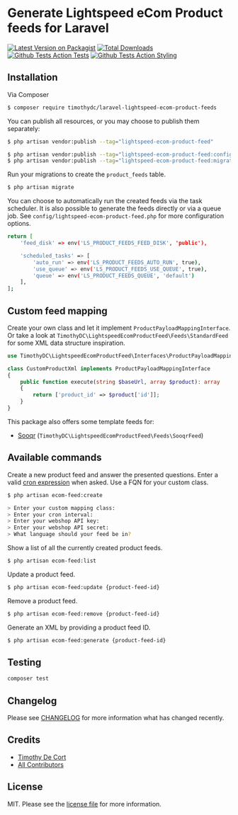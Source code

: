 # Generate Lightspeed eCom Product feeds for Laravel

[![Latest Version on Packagist][ico-version]][link-packagist]
[![Total Downloads][ico-downloads]][link-downloads]
[![Github Tests Action Tests][ico-github-actions-tests]][link-github-actions-tests]
[![Github Tests Action Styling][ico-github-actions-styling]][link-github-actions-styling]

## Installation

Via Composer

``` bash
$ composer require timothydc/laravel-lightspeed-ecom-product-feeds
```

You can publish all resources, or you may choose to publish them separately:

```bash
$ php artisan vendor:publish --tag="lightspeed-ecom-product-feed"

$ php artisan vendor:publish --tag="lightspeed-ecom-product-feed:config"
$ php artisan vendor:publish --tag="lightspeed-ecom-product-feed:migrations"
```

Run your migrations to create the `product_feeds` table.

```bash
$ php artisan migrate
```

You can choose to automatically run the created feeds via the task scheduler.
It is also possible to generate the feeds directly or via a queue job. See `config/lightspeed-ecom-product-feed.php` for more configuration options.

```bash
return [
    'feed_disk' => env('LS_PRODUCT_FEEDS_FEED_DISK', 'public'),

    'scheduled_tasks' => [
        'auto_run' => env('LS_PRODUCT_FEEDS_AUTO_RUN', true),
        'use_queue' => env('LS_PRODUCT_FEEDS_USE_QUEUE', true),
        'queue' => env('LS_PRODUCT_FEEDS_QUEUE', 'default')
    ],
];
```

## Custom feed mapping
Create your own class and let it implement `ProductPayloadMappingInterface`. Or take a look at `TimothyDC\LightspeedEcomProductFeed\Feeds\StandardFeed` for some XML data structure inspiration.
```php
use TimothyDC\LightspeedEcomProductFeed\Interfaces\ProductPayloadMappingInterface;

class CustomProductXml implements ProductPayloadMappingInterface
{
    public function execute(string $baseUrl, array $product): array
    {
        return ['product_id' => $product['id']];
    }
}
```

This package also offers some template feeds for:
- [Sooqr][link-sooqr] (`TimothyDC\LightspeedEcomProductFeed\Feeds\SooqrFeed`)

## Available commands

Create a new product feed and answer the presented questions. Enter a valid [cron expression][link-crontab] when asked.
Use a FQN for your custom class.

```bash
$ php artisan ecom-feed:create

> Enter your custom mapping class:
> Enter your cron interval:
> Enter your webshop API key:
> Enter your webshop API secret:
> What language should your feed be in?
```

Show a list of all the currently created product feeds.
```bash
$ php artisan ecom-feed:list
```

Update a product feed.
```bash
$ php artisan ecom-feed:update {product-feed-id}
```

Remove a product feed.
```bash
$ php artisan ecom-feed:remove {product-feed-id}
```

Generate an XML by providing a product feed ID.
```bash
$ php artisan ecom-feed:generate {product-feed-id}
```

## Testing

```bash
composer test
```

## Changelog

Please see [CHANGELOG](CHANGELOG.md) for more information what has changed recently.

## Credits

- [Timothy De Cort][link-author]
- [All Contributors][link-contributors]

## License

MIT. Please see the [license file](license.md) for more information.

[link-crontab]: https://crontab.guru/
[ico-version]: https://img.shields.io/packagist/v/timothydc/laravel-lightspeed-ecom-product-feeds.svg?style=flat-square
[ico-downloads]: https://img.shields.io/packagist/dt/timothydc/laravel-lightspeed-ecom-product-feeds.svg?style=flat-square
[ico-github-actions]: https://img.shields.io/github/workflow/status/timothydc/laravel-lightspeed-ecom-product-feeds/run-tests?label=tests&style=flat-square
[ico-styleci]: https://styleci.io/repos/275463792/shield
[ico-github-actions-tests]: https://img.shields.io/github/workflow/status/timothydc/laravel-lightspeed-ecom-product-feeds/run-tests?label=tests&style=flat-square
[ico-github-actions-styling]: https://img.shields.io/github/workflow/status/timothydc/laravel-lightspeed-ecom-product-feeds/fix-styling?label=styling&style=flat-square

[link-packagist]: https://packagist.org/packages/timothydc/laravel-lightspeed-ecom-product-feeds
[link-downloads]: https://packagist.org/packages/timothydc/laravel-lightspeed-ecom-product-feeds
[link-github-actions]: https://github.com/timothydc/laravel-lightspeed-ecom-product-feeds/actions?query=workflow%3Arun-tests+branch%3Amaster
[link-styleci]: https://styleci.io/repos/275463792
[link-author]: https://github.com/timothydc
[link-contributors]: ../../contributors
[link-sooqr]: https://www.sooqr.com/
[link-github-actions-tests]: https://github.com/timothydc/laravel-lightspeed-ecom-product-feeds/actions?query=workflow%3Arun-tests+branch%3Amaster
[link-github-actions-styling]: https://github.com/timothydc/laravel-lightspeed-ecom-product-feeds/actions?query=workflow%3Afix-styling+branch%3Amaster
